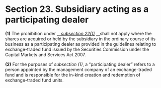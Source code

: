 # Section 23. Subsidiary acting as a participating dealer

**\(1\)** The prohibition under __[_subsection 22\(1\)_](section-22.-membership-of-holding-company.md) __shall not apply where the shares are acquired or held by the subsidiary in the ordinary course of its business as a participating dealer as provided in the guidelines relating to exchange-traded fund issued by the Securities Commission under the Capital Markets and Services Act 2007.

**\(2\)** For the purposes of _subsection \(1\)_, a “participating dealer” refers to a person appointed by the management company of an exchange-traded fund and is responsible for the in-kind creation and redemption of exchange-traded fund units.


